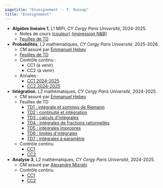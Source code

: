 ```yaml
---
pagetitle: "Enseignement -- F. Dussap"
title: "Enseignement"
---
```


-   **Algèbre linéaire 1**, L1 MIPI, *CY Cergy Paris Université*, 2024-2025.
    -   Notes de cours [(couleur)](./Files/Algebre_lineaire_1/cours_alg1_COULEUR.pdf) [(impression N&B)](./Files/Algebre_lineaire_1/cours_alg1_IMPRESSION_NB.pdf)
    -   [Feuilles de TD](./Files/Algebre_lineaire_1/TD_alg1.pdf)
-   **Probabilités**, L2 mathématiques, *CY Cergy Paris Université*, 2025-2026.
    -   CM assuré par [Emmanuel Hebey](https://hebey.u-cergy.fr/)
    -   [Feuilles de TD](./Files/Proba/TD_proba.pdf)
    -   Contrôle continu :
        -   CC1 (à venir)
        -   CC2 (à venir)
    -   Annales :
        -   [CC1 2024-2025](./Files/Proba/CC1_24-25.pdf)
        -   [CC2 2024-2025](./Files/Proba/CC2_24-25.pdf)
-   **Intégration**, L2 mathématiques, *CY Cergy Paris Université*, 2024-2025.
    -   CM assuré par [Emmanuel Hebey](https://hebey.u-cergy.fr/)
    -   Feuilles de TD
        -   [TD1 : intégrale et sommes de Riemann](./Files/Integration/TD1_integration.pdf)
        -   [TD2 : continuité et intégration](./Files/Integration/TD2_integration.pdf)
        -   [TD3 : calculs d'intégrales](./Files/Integration/TD3_integration.pdf)
        -   [TD4 : intégrales de fractions rationnelles](./Files/Integration/TD4_integration.pdf)
        -   [TD5 : intégrales impropres](./Files/Integration/TD5_integration.pdf)
        -   [TD6 : limites d'intégrales](./Files/Integration/TD6_integration.pdf) 
        -   [TD7 : intégrales à paramètre](./Files/Integration/TD7_integration.pdf)
    -   Contrôle continu
        -  [CC1](./Files/Integration/CC1_24-25.pdf)
        -  [CC2](./Files/Integration/CC2_24-25.pdf)
-   **Analyse 3**, L2 mathématiques, *CY Cergy Paris Université*, 2024-2025.
    -   CM assuré par [Alexandre Mizrahi](https://mizrahi.u-cergy.fr/)
    -   Contrôle continu
        -  [CC1](./Files/Analyse_3/CC1_24-25.pdf)
        -  [CC2](./Files/Analyse_3/CC2_24-25.pdf)
